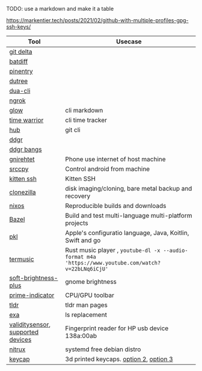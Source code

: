 TODO: use a markdown and make it a table

https://markentier.tech/posts/2021/02/github-with-multiple-profiles-gpg-ssh-keys/

| Tool | Usecase |
|------|---------|
| [git delta](https://dandavison.github.io/delta/installation.html) | |
| [batdiff](https://github.com/eth-p/bat-extras/blob/master/doc/batdiff.md)| |
| [pinentry](https://github.com/gpg/pinentry)| |
| [dutree](https://github.com/nachoparker/dutree)| |
| [dua-cli](https://github.com/Byron/dua-cli)| |
| [ngrok](https://ngrok.com/)| |
| [glow](https://github,com/charmbracelet/glow) | cli markdown |
| [time warrior](https://github.com/GothenburgBitFactory/timewarrior) | cli time tracker |
| [hub](https://github.com/mislav/hub) | git cli |
| [ddgr](https://github.com/jarun/ddgr) | |
| [ddgr bangs](https://duckduckgo.com/bangs) | |
| [gnirehtet](https://github.com/Genymobile/gnirehtet) | Phone use internet of host machine |
| [srccpy](https://github.com/Genymobile/scrcpy) | Control android from machine |
| [kitten ssh](https://sw.kovidgoyal.net/kitty/kittens/ssh/) | Kitten SSH |
| [clonezilla](https://clonezilla.org/) | disk imaging/cloning, bare metal backup and recovery |
| [nixos](https://nixos.org/) | Reproducible builds and downloads |
| [Bazel](https://bazel.build/) | Build and test multi-language multi-platform projects |
| [pkl](https://github.com/apple/pkl) | Apple's configuratio language, Java, Koitlin, Swift and go |
| [termusic]() | Rust music player , `youtube-dl -x --audio-format m4a 'https://www.youtube.com/watch?v=22bLNq6iCjU'`|
| [soft-brightness-plus](https://github.com/jkitching/soft-brightness-plus) | gnome brightness |
| [prime-indicator](https://extensions.gnome.org/extension/1275/prime-indicator/) | CPU/GPU toolbar | [keybr](keybr.com), [learn](typingme.com), [10fastfingers](10fastfingers.com) | Typing practice |
| [tldr](https://tldr.sh/) | tldr man pages |
| [exa](https://the.exa.website/) | ls replacement |
| [validitysensor](https://github.com/uunicorn/python-validity), [supported devices](https://linux-hardware.org/?id=usb:138a-00ab&page=1#status) | Fingerprint reader for HP usb device 138a:00ab |
| [nitrux](https://nxos.org/) | systemd free debian distro |
| [keycap](https://3dkeycap.com/collections/split-keyboards) | 3d printed keycaps. [option 2](https://splitkb.com), [option 3](https://keeb.supply/) |
